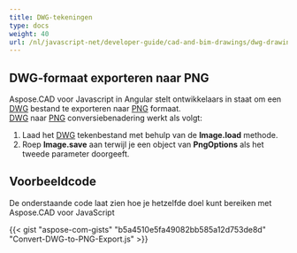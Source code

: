 ```yaml
---
title: DWG-tekeningen
type: docs
weight: 40
url: /nl/javascript-net/developer-guide/cad-and-bim-drawings/dwg-drawings/
---
```


## **DWG-formaat exporteren naar PNG**

Aspose.CAD voor Javascript in Angular stelt ontwikkelaars in staat om een [DWG](https://docs.fileformat.com/cad/dwg/) bestand te exporteren naar [PNG](https://docs.fileformat.com/image/png/) formaat.  
[DWG](https://docs.fileformat.com/cad/dwg/) naar [PNG](https://docs.fileformat.com/image/png/) conversiebenadering werkt als volgt:

1. Laad het [DWG](https://docs.fileformat.com/cad/dwg/) tekenbestand met behulp van de **Image.load** methode.  
1. Roep **Image.save** aan terwijl je een object van **PngOptions** als het tweede parameter doorgeeft.

## Voorbeeldcode

De onderstaande code laat zien hoe je hetzelfde doel kunt bereiken met Aspose.CAD voor JavaScript

{{< gist "aspose-com-gists" "b5a4510e5fa49082bb585a12d753de8d" "Convert-DWG-to-PNG-Export.js" >}}

